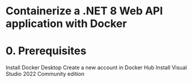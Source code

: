 # Containerize a .NET 8 Web API application with Docker
# 0. Prerequisites

Install Docker Desktop
Create a new account in Docker Hub
Install Visual Studio 2022 Community edition
